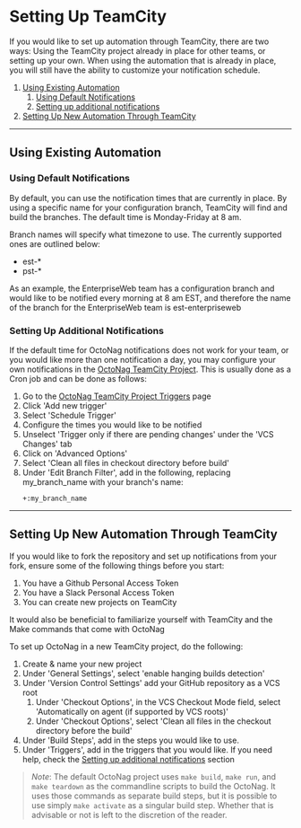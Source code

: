 # Setting Up TeamCity

If you would like to set up automation through TeamCity, there are two ways: Using the TeamCity project already in place for other teams, or setting up your own. When using the automation that is already in place, you will still have the ability to customize your notification schedule.

1. [Using Existing Automation](#using-existing-automation)
   1. [Using Default Notifications](#using-default-notifications)
   1. [Setting up additional notifications](#setting-up-additional-notifications)
1. [Setting Up New Automation Through TeamCity](#setting-up-new-automation-through-teamcity)

-----
## Using Existing Automation

### Using Default Notifications
By default, you can use the notification times that are currently in place. By using a specific name for your configuration branch, TeamCity will find and build the branches. The default time is Monday-Friday at 8 am.

Branch names will specify what timezone to use. The currently supported ones are outlined below:
- est-*
- pst-*

As an example, the EnterpriseWeb team has a configuration branch and would like to be notified every morning at 8 am EST, and therefore the name of the branch for the EnterpriseWeb team is est-enterpriseweb


### Setting Up Additional Notifications
If the default time for OctoNag notifications does not work for your team, or you would like more than one notification a day, you may configure your own notifications in the [OctoNag TeamCity Project](https://teamcity.corp.surveymonkey.com/viewType.html?buildTypeId=OctoNag_OctoNagBuildConfiguration). This is usually done as a Cron job and can be done as follows:

1. Go to the [OctoNag TeamCity Project Triggers](https://teamcity.corp.surveymonkey.com/admin/editTriggers.html?id=buildType:OctoNag_OctoNagBuildConfiguration) page
1. Click 'Add new trigger'
1. Select 'Schedule Trigger'
1. Configure the times you would like to be notified
1. Unselect 'Trigger only if there are pending changes' under the 'VCS Changes' tab
1. Click on 'Advanced Options'
1. Select 'Clean all files in checkout directory before build'
1. Under 'Edit Branch Filter', add in the following, replacing my_branch_name with your branch's name:
    ```
    +:my_branch_name
    ```
-------

## Setting Up New Automation Through TeamCity
If you would like to fork the repository and set up notifications from your fork, ensure some of the following things before you start:

1. You have a Github Personal Access Token
1. You have a Slack Personal Access Token
1. You can create new projects on TeamCity

It would also be beneficial to familiarize yourself with TeamCity and the Make commands that come with OctoNag

To set up OctoNag in a new TeamCity project, do the following:

1. Create & name your new project
1. Under 'General Settings', select 'enable hanging builds detection'
1. Under 'Version Control Settings' add your GitHub repository as a VCS root
    1. Under 'Checkout Options', in the VCS Checkout Mode field, select 'Automatically on agent (if supported by VCS roots)'
    1. Under 'Checkout Options', select 'Clean all files in the checkout directory before the build'
1. Under 'Build Steps', add in the steps you would like to use.
1. Under 'Triggers', add in the triggers that you would like. If you need help, check the [Setting up additional notifications](#setting-up-additional-notifications) section

> *Note*: The default OctoNag project uses `make build`, `make run`, and `make teardown` as the commandline scripts to build the OctoNag. It uses those commands as separate build steps, but it is possible to use simply `make activate` as a singular build step. Whether that is advisable or not is left to the discretion of the reader.